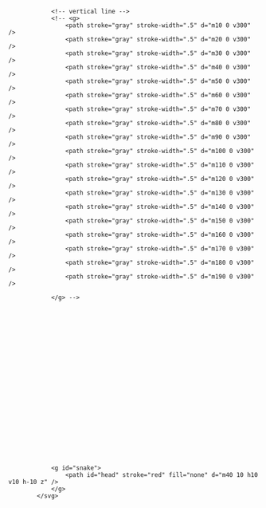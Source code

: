 <!-- <g>
                    <path stroke="pink" stroke-width=".5" d="m0 10 H200" />
                    <path stroke="pink" stroke-width=".5" d="m0 20 H200" />
                    <path stroke="pink" stroke-width=".5" d="m0 30 H200" />
                    <path stroke="pink" stroke-width=".5" d="m0 40 H200" />
                    <path stroke="pink" stroke-width=".5" d="m0 50 H200" />
                    <path stroke="pink" stroke-width=".5" d="m0 60 H200" />
                    <path stroke="pink" stroke-width=".5" d="m0 70 H200" />
                    <path stroke="pink" stroke-width=".5" d="m0 80 H200" />
                    <path stroke="pink" stroke-width=".5" d="m0 90 H200" />
                    <path stroke="pink" stroke-width=".5" d="m0 100 H200" />
                    <path stroke="pink" stroke-width=".5" d="m0 110 H200" />
                    <path stroke="pink" stroke-width=".5" d="m0 120 H200" />
                    <path stroke="pink" stroke-width=".5" d="m0 130 H200" />
                    <path stroke="pink" stroke-width=".5" d="m0 140 H200" />
                    <path stroke="pink" stroke-width=".5" d="m0 150 H200" />
                    <path stroke="pink" stroke-width=".5" d="m0 160 H200" />
                    <path stroke="pink" stroke-width=".5" d="m0 170 H200" />
                    <path stroke="pink" stroke-width=".5" d="m0 180 H200" />
                    <path stroke="pink" stroke-width=".5" d="m0 190 H200" />
                    <path stroke="pink" stroke-width=".5" d="m0 200 H200" />
                    <path stroke="pink" stroke-width=".5" d="m0 210 H200" />
                    <path stroke="pink" stroke-width=".5" d="m0 220 H200" />
                    <path stroke="pink" stroke-width=".5" d="m0 230 H200" />
                    <path stroke="pink" stroke-width=".5" d="m0 240 H200" />
                    <path stroke="pink" stroke-width=".5" d="m0 250 H200" />
                    <path stroke="pink" stroke-width=".5" d="m0 260 H200" />
                    <path stroke="pink" stroke-width=".5" d="m0 270 H200" />
                    <path stroke="pink" stroke-width=".5" d="m0 280 H200" />
                    <path stroke="pink" stroke-width=".5" d="m0 290 H200" />
                </g> -->

                <!-- vertical line -->
                <!-- <g>
                    <path stroke="gray" stroke-width=".5" d="m10 0 v300" />
                    <path stroke="gray" stroke-width=".5" d="m20 0 v300" />
                    <path stroke="gray" stroke-width=".5" d="m30 0 v300" />
                    <path stroke="gray" stroke-width=".5" d="m40 0 v300" />
                    <path stroke="gray" stroke-width=".5" d="m50 0 v300" />
                    <path stroke="gray" stroke-width=".5" d="m60 0 v300" />
                    <path stroke="gray" stroke-width=".5" d="m70 0 v300" />
                    <path stroke="gray" stroke-width=".5" d="m80 0 v300" />
                    <path stroke="gray" stroke-width=".5" d="m90 0 v300" />
                    <path stroke="gray" stroke-width=".5" d="m100 0 v300" />
                    <path stroke="gray" stroke-width=".5" d="m110 0 v300" />
                    <path stroke="gray" stroke-width=".5" d="m120 0 v300" />
                    <path stroke="gray" stroke-width=".5" d="m130 0 v300" />
                    <path stroke="gray" stroke-width=".5" d="m140 0 v300" />
                    <path stroke="gray" stroke-width=".5" d="m150 0 v300" />
                    <path stroke="gray" stroke-width=".5" d="m160 0 v300" />
                    <path stroke="gray" stroke-width=".5" d="m170 0 v300" />
                    <path stroke="gray" stroke-width=".5" d="m180 0 v300" />
                    <path stroke="gray" stroke-width=".5" d="m190 0 v300" />

                </g> -->

<svg class="game_console" viewBox="0 0 200 300" height="300" width="200">
                <!-- herizontal lines -->

                <g id="snake">
                    <path id="head" stroke="red" fill="none" d="m40 10 h10 v10 h-10 z" />
                </g>
            </svg>
